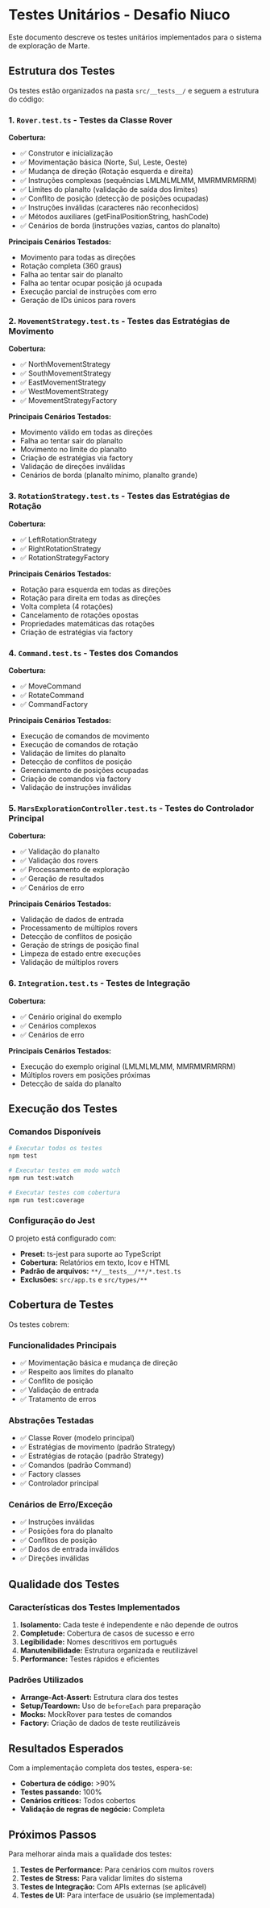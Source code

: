 # Testes Unitários - Desafio Niuco

Este documento descreve os testes unitários implementados para o sistema de exploração de Marte.

## Estrutura dos Testes

Os testes estão organizados na pasta `src/__tests__/` e seguem a estrutura do código:

### 1. `Rover.test.ts` - Testes da Classe Rover

**Cobertura:**
- ✅ Construtor e inicialização
- ✅ Movimentação básica (Norte, Sul, Leste, Oeste)
- ✅ Mudança de direção (Rotação esquerda e direita)
- ✅ Instruções complexas (sequências LMLMLMLMM, MMRMMRMRRM)
- ✅ Limites do planalto (validação de saída dos limites)
- ✅ Conflito de posição (detecção de posições ocupadas)
- ✅ Instruções inválidas (caracteres não reconhecidos)
- ✅ Métodos auxiliares (getFinalPositionString, hashCode)
- ✅ Cenários de borda (instruções vazias, cantos do planalto)

**Principais Cenários Testados:**
- Movimento para todas as direções
- Rotação completa (360 graus)
- Falha ao tentar sair do planalto
- Falha ao tentar ocupar posição já ocupada
- Execução parcial de instruções com erro
- Geração de IDs únicos para rovers

### 2. `MovementStrategy.test.ts` - Testes das Estratégias de Movimento

**Cobertura:**
- ✅ NorthMovementStrategy
- ✅ SouthMovementStrategy
- ✅ EastMovementStrategy
- ✅ WestMovementStrategy
- ✅ MovementStrategyFactory

**Principais Cenários Testados:**
- Movimento válido em todas as direções
- Falha ao tentar sair do planalto
- Movimento no limite do planalto
- Criação de estratégias via factory
- Validação de direções inválidas
- Cenários de borda (planalto mínimo, planalto grande)

### 3. `RotationStrategy.test.ts` - Testes das Estratégias de Rotação

**Cobertura:**
- ✅ LeftRotationStrategy
- ✅ RightRotationStrategy
- ✅ RotationStrategyFactory

**Principais Cenários Testados:**
- Rotação para esquerda em todas as direções
- Rotação para direita em todas as direções
- Volta completa (4 rotações)
- Cancelamento de rotações opostas
- Propriedades matemáticas das rotações
- Criação de estratégias via factory

### 4. `Command.test.ts` - Testes dos Comandos

**Cobertura:**
- ✅ MoveCommand
- ✅ RotateCommand
- ✅ CommandFactory

**Principais Cenários Testados:**
- Execução de comandos de movimento
- Execução de comandos de rotação
- Validação de limites do planalto
- Detecção de conflitos de posição
- Gerenciamento de posições ocupadas
- Criação de comandos via factory
- Validação de instruções inválidas

### 5. `MarsExplorationController.test.ts` - Testes do Controlador Principal

**Cobertura:**
- ✅ Validação do planalto
- ✅ Validação dos rovers
- ✅ Processamento de exploração
- ✅ Geração de resultados
- ✅ Cenários de erro

**Principais Cenários Testados:**
- Validação de dados de entrada
- Processamento de múltiplos rovers
- Detecção de conflitos de posição
- Geração de strings de posição final
- Limpeza de estado entre execuções
- Validação de múltiplos rovers

### 6. `Integration.test.ts` - Testes de Integração

**Cobertura:**
- ✅ Cenário original do exemplo
- ✅ Cenários complexos
- ✅ Cenários de erro

**Principais Cenários Testados:**
- Execução do exemplo original (LMLMLMLMM, MMRMMRMRRM)
- Múltiplos rovers em posições próximas
- Detecção de saída do planalto

## Execução dos Testes

### Comandos Disponíveis

```bash
# Executar todos os testes
npm test

# Executar testes em modo watch
npm run test:watch

# Executar testes com cobertura
npm run test:coverage
```

### Configuração do Jest

O projeto está configurado com:
- **Preset:** ts-jest para suporte ao TypeScript
- **Cobertura:** Relatórios em texto, lcov e HTML
- **Padrão de arquivos:** `**/__tests__/**/*.test.ts`
- **Exclusões:** `src/app.ts` e `src/types/**`

## Cobertura de Testes

Os testes cobrem:

### Funcionalidades Principais
- ✅ Movimentação básica e mudança de direção
- ✅ Respeito aos limites do planalto
- ✅ Conflito de posição
- ✅ Validação de entrada
- ✅ Tratamento de erros

### Abstrações Testadas
- ✅ Classe Rover (modelo principal)
- ✅ Estratégias de movimento (padrão Strategy)
- ✅ Estratégias de rotação (padrão Strategy)
- ✅ Comandos (padrão Command)
- ✅ Factory classes
- ✅ Controlador principal

### Cenários de Erro/Exceção
- ✅ Instruções inválidas
- ✅ Posições fora do planalto
- ✅ Conflitos de posição
- ✅ Dados de entrada inválidos
- ✅ Direções inválidas

## Qualidade dos Testes

### Características dos Testes Implementados

1. **Isolamento:** Cada teste é independente e não depende de outros
2. **Completude:** Cobertura de casos de sucesso e erro
3. **Legibilidade:** Nomes descritivos em português
4. **Manutenibilidade:** Estrutura organizada e reutilizável
5. **Performance:** Testes rápidos e eficientes

### Padrões Utilizados

- **Arrange-Act-Assert:** Estrutura clara dos testes
- **Setup/Teardown:** Uso de `beforeEach` para preparação
- **Mocks:** MockRover para testes de comandos
- **Factory:** Criação de dados de teste reutilizáveis

## Resultados Esperados

Com a implementação completa dos testes, espera-se:

- **Cobertura de código:** >90%
- **Testes passando:** 100%
- **Cenários críticos:** Todos cobertos
- **Validação de regras de negócio:** Completa

## Próximos Passos

Para melhorar ainda mais a qualidade dos testes:

1. **Testes de Performance:** Para cenários com muitos rovers
2. **Testes de Stress:** Para validar limites do sistema
3. **Testes de Integração:** Com APIs externas (se aplicável)
4. **Testes de UI:** Para interface de usuário (se implementada) 